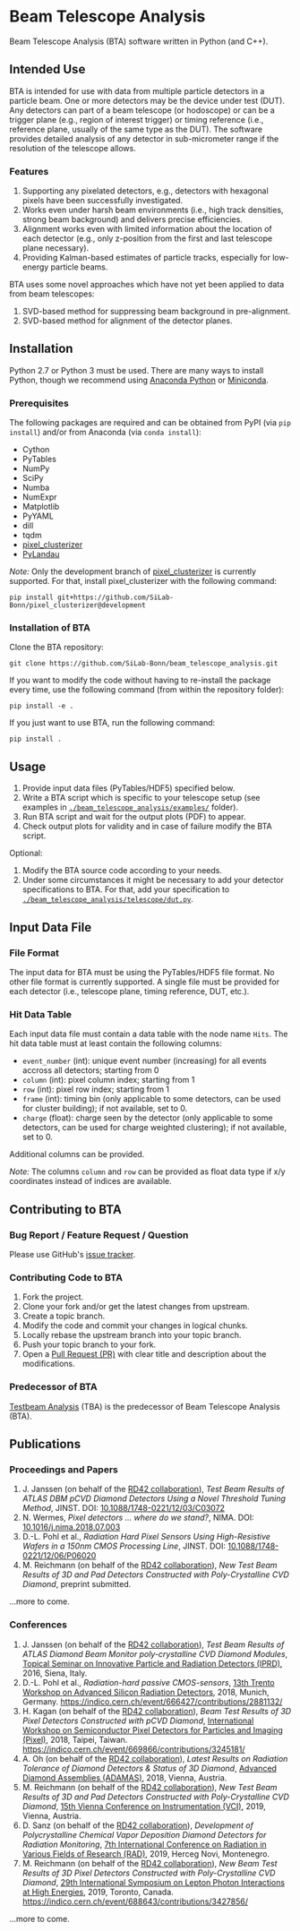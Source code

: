 # Beam Telescope Analysis
Beam Telescope Analysis (BTA) software written in Python (and C++).

## Intended Use

BTA is intended for use with data from multiple particle detectors in a particle beam.
One or more detectors may be the device under test (DUT).
Any detectors can part of a beam telescope (or hodoscope) or can be a trigger plane (e.g., region of interest trigger) or timing reference (i.e., reference plane, usually of the same type as the DUT).
The software provides detailed analysis of any detector in sub-micrometer range if the resolution of the telescope allows.

### Features

1. Supporting any pixelated detectors, e.g., detectors with hexagonal pixels have been successfully investigated.
2. Works even under harsh beam environments (i.e., high track densities, strong beam background) and delivers precise efficiencies.
3. Alignment works even with limited information about the location of each detector (e.g., only z-position from the first and last telescope plane necessary).
4. Providing Kalman-based estimates of particle tracks, especially for low-energy particle beams.

BTA uses some novel approaches which have not yet been applied to data from beam telescopes:
1. SVD-based method for suppressing beam background in pre-alignment.
2. SVD-based method for alignment of the detector planes.

## Installation

Python 2.7 or Python 3 must be used. There are many ways to install Python, though we recommend using [Anaconda Python](https://www.anaconda.com/distribution/) or [Miniconda](https://docs.conda.io/en/latest/miniconda.html).

### Prerequisites

The following packages are required and can be obtained from PyPI (via `pip install`) and/or from Anaconda (via `conda install`):
- Cython
- PyTables
- NumPy
- SciPy
- Numba
- NumExpr
- Matplotlib
- PyYAML
- dill
- tqdm
- [pixel_clusterizer](https://github.com/SiLab-Bonn/pixel_clusterizer)
- [PyLandau](https://github.com/SiLab-Bonn/pylandau)

*Note:*
Only the development branch of [pixel_clusterizer](https://github.com/SiLab-Bonn/pixel_clusterizer) is currently supported.
For that, install pixel_clusterizer with the following command:
```
pip install git+https://github.com/SiLab-Bonn/pixel_clusterizer@development
```

### Installation of BTA

Clone the BTA repository:
```
git clone https://github.com/SiLab-Bonn/beam_telescope_analysis.git
```

If you want to modify the code without having to re-install the package every time, use the following command (from within the repository folder):
```
pip install -e .
```

If you just want to use BTA, run the following command:
```
pip install .
```

## Usage

1. Provide input data files (PyTables/HDF5) specified below.
2. Write a BTA script which is specific to your telescope setup (see examples in [`./beam_telescope_analysis/examples/`](https://github.com/SiLab-Bonn/beam_telescope_analysis/tree/master/beam_telescope_analysis/examples) folder).
3. Run BTA script and wait for the output plots (PDF) to appear.
4. Check output plots for validity and in case of failure modify the BTA script.

Optional:
1. Modify the BTA source code according to your needs.
2. Under some circumstances it might be necessary to add your detector specifications to BTA. For that, add your specification to [`./beam_telescope_analysis/telescope/dut.py`](https://github.com/SiLab-Bonn/beam_telescope_analysis/blob/master/beam_telescope_analysis/telescope/dut.py).

## Input Data File

### File Format

The input data for BTA must be using the PyTables/HDF5 file format.
No other file format is currently supported.
A single file must be provided for each detector (i.e., telescope plane, timing reference, DUT, etc.).

###  Hit Data Table

Each input data file must contain a data table with the node name `Hits`.
The hit data table must at least contain the following columns:
- `event_number` (int): unique event number (increasing) for all events accross all detectors; starting from 0
- `column` (int): pixel column index; starting from 1
- `row` (int): pixel row index; starting from 1
- `frame` (int): timing bin (only applicable to some detectors, can be used for cluster building); if not available, set to 0.
- `charge` (float): charge seen by the detector (only applicable to some detectors, can be used for charge weighted clustering); if not available, set to 0.

Additional columns can be provided.

*Note:*
The columns `column` and `row` can be provided as float data type if x/y coordinates instead of indices are available.

## Contributing to BTA

### Bug Report / Feature Request / Question

Please use GitHub's [issue tracker](https://github.com/SiLab-Bonn/beam_telescope_analysis/issues).

### Contributing Code to BTA

1. Fork the project.
2. Clone your fork and/or get the latest changes from upstream.
2. Create a topic branch.
3. Modify the code and commit your changes in logical chunks.
4. Locally rebase the upstream branch into your topic branch.
5. Push your topic branch to your fork.
6. Open a [Pull Request (PR)](https://help.github.com/en/articles/about-pull-requests) with clear title and description about the modifications.

### Predecessor of BTA

[Testbeam Analysis](https://github.com/SiLab-Bonn/testbeam_analysis) (TBA) is the predecessor of Beam Telescope Analysis (BTA).

## Publications

### Proceedings and Papers
1. J. Janssen (on behalf of the [RD42 collaboration](https://rd42.web.cern.ch)), *Test Beam Results of ATLAS DBM pCVD Diamond Detectors Using a Novel Threshold Tuning Method*, JINST. DOI: [10.1088/1748-0221/12/03/C03072](https://dx.doi.org/10.1088/1748-0221/12/03/C03072)
2. N. Wermes, *Pixel detectors ... where do we stand?*, NIMA. DOI: [10.1016/j.nima.2018.07.003](https://dx.doi.org/10.1016/j.nima.2018.07.003)
3. D.-L. Pohl et al., *Radiation Hard Pixel Sensors Using High-Resistive Wafers in a 150nm CMOS Processing Line*, JINST. DOI: [10.1088/1748-0221/12/06/P06020](https://dx.doi.org/10.1088/1748-0221/12/06/P06020)
4. M. Reichmann (on behalf of the [RD42 collaboration](https://rd42.web.cern.ch)), *New Test Beam Results of 3D and Pad Detectors Constructed with Poly-Crystalline CVD Diamond*, preprint submitted.

...more to come.

### Conferences

1. J. Janssen (on behalf of the [RD42 collaboration](https://rd42.web.cern.ch)), *Test Beam Results of ATLAS Diamond Beam Monitor poly-crystalline CVD Diamond Modules*, [Topical Seminar on Innovative Particle and Radiation Detectors (IPRD)](http://www.bo.infn.it/sminiato/siena16.html), 2016, Siena, Italy.
2. D.-L. Pohl et al., *Radiation-hard passive CMOS-sensors*, [13th Trento Workshop on Advanced Silicon Radiation Detectors](https://indico.cern.ch/event/666427/), 2018, Munich, Germany. https://indico.cern.ch/event/666427/contributions/2881132/
3. H. Kagan (on behalf of the [RD42 collaboration](https://rd42.web.cern.ch)), *Beam Test Results of 3D Pixel Detectors Constructed with pCVD Diamond*, [International Workshop on Semiconductor Pixel Detectors for Particles and Imaging (Pixel)](https://indico.cern.ch/event/669866/), 2018, Taipei, Taiwan. https://indico.cern.ch/event/669866/contributions/3245181/
4. A. Oh (on behalf of the [RD42 collaboration](https://rd42.web.cern.ch)), *Latest Results on Radiation Tolerance of Diamond Detectors & Status of 3D Diamond*, [Advanced Diamond Assemblies (ADAMAS)](http://www-adamas.gsi.de/workshops), 2018, Vienna, Austria.
5. M. Reichmann (on behalf of the [RD42 collaboration](https://rd42.web.cern.ch)), *New Test Beam Results of 3D and Pad Detectors Constructed with Poly-Crystalline CVD Diamond*, [15th Vienna Conference on Instrumentation (VCI)](https://vci2019.hephy.at/home/), 2019, Vienna, Austria.
6. D. Sanz (on behalf of the [RD42 collaboration](https://rd42.web.cern.ch)), *Development of Polycrystalline Chemical Vapor Deposition Diamond Detectors for Radiation Monitoring*, [7th International Conference on Radiation in Various Fields of Research (RAD)](https://rad2019.rad-conference.org/welcome.php), 2019, Herceg Novi, Montenegro.
7. M. Reichmann (on behalf of the [RD42 collaboration](https://rd42.web.cern.ch)), *New Beam Test Results of 3D Pixel Detectors Constructed with Poly-Crystalline CVD Diamond*, [29th International Symposium on Lepton Photon Interactions at High Energies](https://indico.cern.ch/event/688643/), 2019, Toronto, Canada. https://indico.cern.ch/event/688643/contributions/3427856/

...more to come.
